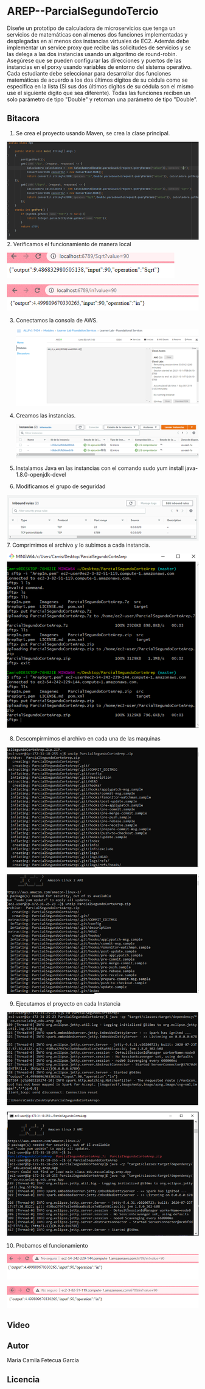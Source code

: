 # AREP--ParcialSegundoTercio

Diseñe un prototipo de calculadora de microservicios que tenga un servicios de matemáticas con al menos dos funciones implementadas y desplegadas en al menos dos instancias virtuales de EC2. Además debe implementar un service proxy que recibe las solicitudes de servicios y se las delega a las dos instancias usando un algoritmo de round-robin. Asegúrese que se pueden configurar las direcciones y puertos de las instancias en el porxy usando variables de entorno del sistema operativo. Cada estudiante debe seleccionar para desarrollar dos funciones matemáticas de acuerdo a los dos últimos dígitos de su cédula como se especifica en la lista (Si sus dos últimos dígitos de su cédula son el mismo use el siguiente dígito que sea diferente). Todas las funciones reciben un solo parámetro de tipo "Double" y retornan una parámetro de tipo "Double".

## Bitacora
1. Se crea el proyecto usando Maven, se crea la clase principal.
  
  ![Imagen](https://github.com/camilaFetecua/AREP--ParcialSegundoTercio/blob/master/Imagenes/1.PNG)
2. Verificamos el funcionamiento de manera local 
  
  ![Imagen](https://github.com/camilaFetecua/AREP--ParcialSegundoTercio/blob/master/Imagenes/2.1.PNG)
  
  ![Imagen](https://github.com/camilaFetecua/AREP--ParcialSegundoTercio/blob/master/Imagenes/2.2.PNG)

3. Conectamos la consola de AWS.
    
    ![Imagen](https://github.com/camilaFetecua/AREP--ParcialSegundoTercio/blob/master/Imagenes/3.PNG)
4. Creamos las instancias.
   
   ![Imagen](https://github.com/camilaFetecua/AREP--ParcialSegundoTercio/blob/master/Imagenes/4.PNG)
   
5. Instalamos Java en las instancias con el comando sudo yum install java-1.8.0-openjdk-devel
6. Modificamos el grupo de seguridad
  
  ![Imagen](https://github.com/camilaFetecua/AREP--ParcialSegundoTercio/blob/master/Imagenes/6.PNG)
7. Comprimimos el archivo y lo subimos a cada instancia.
  
  ![Imagen](https://github.com/camilaFetecua/AREP--ParcialSegundoTercio/blob/master/Imagenes/7.PNG)

8. Descompirmimos el archivo en cada una de las maquinas
  
  ![Imagen](https://github.com/camilaFetecua/AREP--ParcialSegundoTercio/blob/master/Imagenes/8.1.PNG)
  
  ![Imagen](https://github.com/camilaFetecua/AREP--ParcialSegundoTercio/blob/master/Imagenes/8.2.PNG)
  
09. Ejecutamos el proyecto en cada Instancia
  
  ![Imagen](https://github.com/camilaFetecua/AREP--ParcialSegundoTercio/blob/master/Imagenes/9.1.PNG)
  
  ![Imagen](https://github.com/camilaFetecua/AREP--ParcialSegundoTercio/blob/master/Imagenes/9.2.PNG)
  
10. Probamos el funcionamiento
   
   ![Imagen](https://github.com/camilaFetecua/AREP--ParcialSegundoTercio/blob/master/Imagenes/10.1.PNG)
   
   ![Imagen](https://github.com/camilaFetecua/AREP--ParcialSegundoTercio/blob/master/Imagenes/10.2.PNG)
   

## Video

## Autor
Maria Camila Fetecua Garcia
## Licencia
